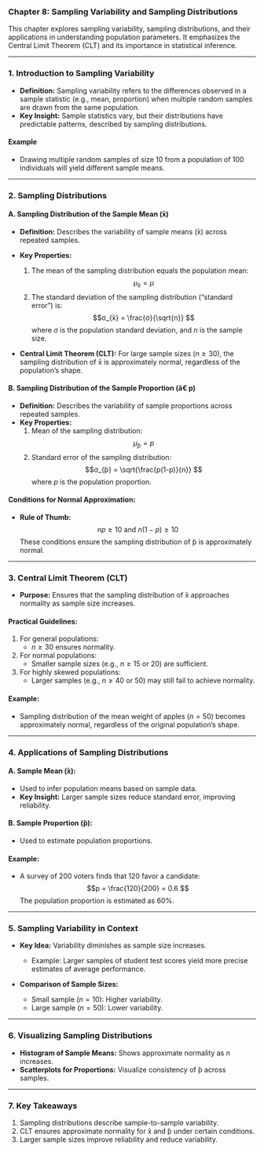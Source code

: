 ### **Chapter 8: Sampling Variability and Sampling Distributions**

This chapter explores sampling variability, sampling distributions, and their applications in understanding population parameters. It emphasizes the Central Limit Theorem (CLT) and its importance in statistical inference.

---

### **1. Introduction to Sampling Variability**

- **Definition:** Sampling variability refers to the differences observed in a sample statistic (e.g., mean, proportion) when multiple random samples are drawn from the same population.
- **Key Insight:** Sample statistics vary, but their distributions have predictable patterns, described by sampling distributions.

#### **Example**
- Drawing multiple random samples of size 10 from a population of 100 individuals will yield different sample means.

---

### **2. Sampling Distributions**

#### **A. Sampling Distribution of the Sample Mean (̄x)**

- **Definition:** Describes the variability of sample means (̄x) across repeated samples.

- **Key Properties:**
  1. The mean of the sampling distribution equals the population mean:
     $$µ_{̄x} = µ
     $$
  2. The standard deviation of the sampling distribution (“standard error”) is:
     $$σ_{̄x} = \frac{σ}{\sqrt{n}}
     $$
     where σ is the population standard deviation, and $n$ is the sample size.

- **Central Limit Theorem (CLT):** For large sample sizes ($n \geq 30$), the sampling distribution of ̄x is approximately normal, regardless of the population’s shape.

#### **B. Sampling Distribution of the Sample Proportion (â€ p)**

- **Definition:** Describes the variability of sample proportions across repeated samples.
- **Key Properties:**
  1. Mean of the sampling distribution:
     $$µ_{̂p} = p
     $$
  2. Standard error of the sampling distribution:
     $$σ_{̂p} = \sqrt{\frac{p(1-p)}{n}}
     $$
     where $p$ is the population proportion.

#### **Conditions for Normal Approximation:**
- **Rule of Thumb:**
  $$np \geq 10 \text{ and } n(1-p) \geq 10
  $$
  These conditions ensure the sampling distribution of ̂p is approximately normal.

---

### **3. Central Limit Theorem (CLT)**

- **Purpose:** Ensures that the sampling distribution of ̄x approaches normality as sample size increases.

#### **Practical Guidelines:**
1. For general populations:
   - $n \geq 30$ ensures normality.
2. For normal populations:
   - Smaller sample sizes (e.g., $n \geq 15$ or 20) are sufficient.
3. For highly skewed populations:
   - Larger samples (e.g., $n \geq 40$ or 50) may still fail to achieve normality.

#### **Example:**
- Sampling distribution of the mean weight of apples ($n = 50$) becomes approximately normal, regardless of the original population’s shape.

---

### **4. Applications of Sampling Distributions**

#### **A. Sample Mean (̄x):**
- Used to infer population means based on sample data.
- **Key Insight:** Larger sample sizes reduce standard error, improving reliability.

#### **B. Sample Proportion (̂p):**
- Used to estimate population proportions.

#### **Example:**
- A survey of 200 voters finds that 120 favor a candidate:
  $$p = \frac{120}{200} = 0.6
  $$
  The population proportion is estimated as 60%.

---

### **5. Sampling Variability in Context**

- **Key Idea:** Variability diminishes as sample size increases.
  - Example: Larger samples of student test scores yield more precise estimates of average performance.

- **Comparison of Sample Sizes:**
  - Small sample ($n = 10$): Higher variability.
  - Large sample ($n = 50$): Lower variability.

---

### **6. Visualizing Sampling Distributions**

- **Histogram of Sample Means:** Shows approximate normality as $n$ increases.
- **Scatterplots for Proportions:** Visualize consistency of ̂p across samples.

---

### **7. Key Takeaways**

1. Sampling distributions describe sample-to-sample variability.
2. CLT ensures approximate normality for ̄x and ̂p under certain conditions.
3. Larger sample sizes improve reliability and reduce variability.


